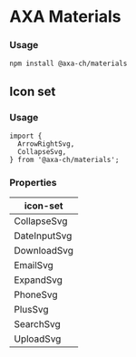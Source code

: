 # AXA Materials

### Usage

`npm install @axa-ch/materials`


## Icon set

### Usage

```
import {
  ArrowRightSvg,
  CollapseSvg,
} from '@axa-ch/materials';
```

### Properties

| icon-set    |
|-------------|
| CollapseSvg |
| DateInputSvg|
| DownloadSvg |
| EmailSvg    | 
| ExpandSvg   |
| PhoneSvg    |
| PlusSvg     |
| SearchSvg   |
| UploadSvg   |  
